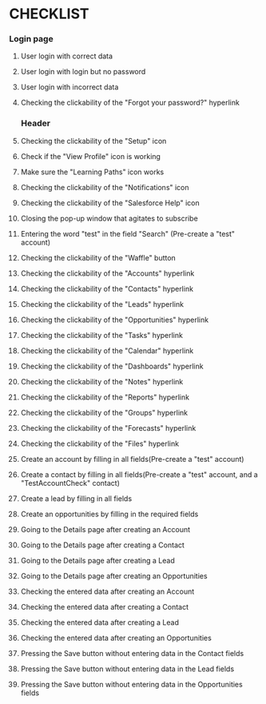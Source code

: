 # CHECKLIST

<h3>Login page</h3>

1. User login with correct data<br/>
2. User login with login but no password <br/>
3. User login with incorrect data<br/>
4. Checking the clickability of the "Forgot your password?" hyperlink<br/>
   <h3>Header</h3>
5. Checking the clickability of the "Setup" icon<br/>
6. Check if the "View Profile" icon is working<br/>
7. Make sure the "Learning Paths" icon works<br/>
8. Checking the clickability of the "Notifications" icon<br/>
9. Checking the clickability of the "Salesforce Help" icon<br/>
10. Closing the pop-up window that agitates to subscribe<br/>
11. Entering the word "test" in the field "Search" (Pre-create a "test" account)<br/>

12. Checking the clickability of the "Waffle" button<br/>
13. Checking the clickability of the "Accounts" hyperlink<br/>
14. Checking the clickability of the "Contacts" hyperlink<br/>
15. Checking the clickability of the "Leads" hyperlink<br/>
16. Checking the clickability of the "Opportunities" hyperlink<br/>
17. Checking the clickability of the "Tasks" hyperlink<br/>
18. Checking the clickability of the "Calendar" hyperlink<br/>
19. Checking the clickability of the "Dashboards" hyperlink<br/>
20. Checking the clickability of the "Notes" hyperlink<br/>
21. Checking the clickability of the "Reports" hyperlink<br/>
22. Checking the clickability of the "Groups" hyperlink<br/>
23. Checking the clickability of the "Forecasts" hyperlink<br/>
24. Checking the clickability of the "Files" hyperlink<br/>
25. Create an account by filling in all fields(Pre-create a "test" account)<br/>
26. Create a contact by filling in all fields(Pre-create a "test" account, and a "TestAccountCheck" contact)<br/>
27. Create a lead by filling in all fields<br/>
28. Create an opportunities by filling in the required fields
29. Going to the Details page after creating an Account
30. Going to the Details page after creating a Contact
31. Going to the Details page after creating a Lead
32. Going to the Details page after creating an Opportunities
33. Checking the entered data after creating an Account
34. Checking the entered data after creating a Contact
35. Checking the entered data after creating a Lead
36. Checking the entered data after creating an Opportunities
37. Pressing the Save button without entering data in the Contact fields
38. Pressing the Save button without entering data in the Lead fields
39. Pressing the Save button without entering data in the Opportunities fields